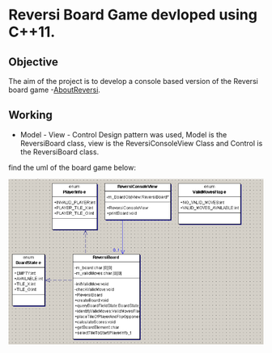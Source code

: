 # Reversi Board Game devloped using C++11. 
## Objective
The aim of the project is to develop a console based version of the Reversi board game -[AboutReversi](https://en.wikipedia.org/wiki/Reversi).

## Working

* Model - View - Control Design pattern was used, Model is the ReversiBoard class, view is the ReversiConsoleView Class and Control is the ReversiBoard class.

find the uml of the board game below:

![uml](uml/reversi_uml.png)
